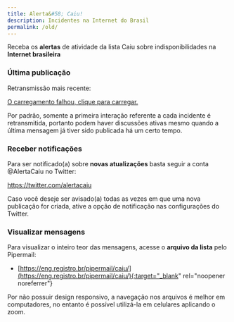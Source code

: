 ```yaml
---
title: Alerta&#58; Caiu!
description: Incidentes na Internet do Brasil
permalink: /old/
---
```


Receba os **alertas** de atividade da lista Caiu sobre indisponibilidades na **Internet brasileira**

### Última publicação

Retransmissão mais recente:

<a 
  class="twitter-timeline lazyload" 
  data-lang="pt" 
  data-link-color="#BE102E" 
  data-tweet-limit="1" 
  data-chrome="noheader nofooter noborders" 
  data-script="//platform.twitter.com/widgets.js" 
  target="_blank" 
  rel="nofollow noopener noreferrer" 
  href="https://twitter.com/AlertaCaiu?ref_src=twsrc%5Etfw">
    O carregamento falhou, clique para carregar.
  </a>

<p class="smaller">Por padrão, somente a primeira interação referente a cada incidente é retransmitida, portanto podem haver discussões ativas mesmo quando a última mensagem já tiver sido publicada há um certo tempo.</p>

### Receber notificações

Para ser notificado(a) sobre **novas atualizações** basta seguir a conta @AlertaCaiu no Twitter: 

<a 
class="twitter-follow-button lazyload" 
data-size="large" 
data-show-count="false" 
target="_blank" 
rel="noopener noreferrer" 
href="https://twitter.com/AlertaCaiu?ref_src=twsrc%5Etfw">
  https://twitter.com/alertacaiu
</a>

<p class="smaller">Caso você deseje ser avisado(a) todas as vezes em que uma nova publicação for criada, ative a opção de notificação nas configurações do Twitter.</p>

### Visualizar mensagens

Para visualizar o inteiro teor das mensagens, acesse o **arquivo da lista** pelo Pipermail:

- [https://eng.registro.br/pipermail/caiu/](https://eng.registro.br/pipermail/caiu/){:target="_blank" rel="noopener noreferrer"}

<p class="smaller">Por não possuir design responsivo, a navegação nos arquivos é melhor em computadores, no entanto é possível utilizá-la em celulares aplicando o zoom.</p>
